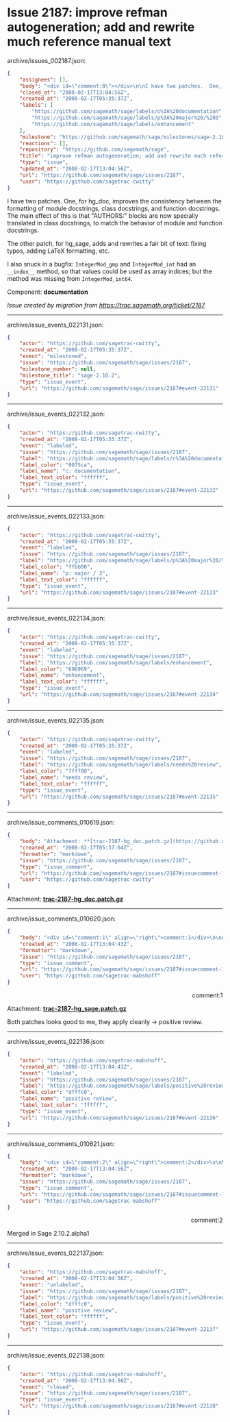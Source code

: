# Issue 2187: improve refman autogeneration; add and rewrite much reference manual text

archive/issues_002187.json:
```json
{
    "assignees": [],
    "body": "<div id=\"comment:0\"></div>\n\nI have two patches.  One, for hg_doc, improves the consistency between the formatting of module docstrings, class docstrings, and function docstrings.  The main effect of this is that \"AUTHORS:\" blocks are now specially translated in class docstrings, to match the behavior of module and function docstrings.\n\nThe other patch, for hg_sage, adds and rewrites a fair bit of text: fixing typos, adding LaTeX formatting, etc.\n\nI also snuck in a bugfix: `IntegerMod_gmp` and `IntegerMod_int` had an `__index__` method, so that values could be used as array indices; but the method was missing from `IntegerMod_int64`.\n\nComponent: **documentation**\n\n_Issue created by migration from https://trac.sagemath.org/ticket/2187_\n\n",
    "closed_at": "2008-02-17T13:04:56Z",
    "created_at": "2008-02-17T05:35:37Z",
    "labels": [
        "https://github.com/sagemath/sage/labels/c%3A%20documentation",
        "https://github.com/sagemath/sage/labels/p%3A%20major%20/%203",
        "https://github.com/sagemath/sage/labels/enhancement"
    ],
    "milestone": "https://github.com/sagemath/sage/milestones/sage-2.10.2",
    "reactions": [],
    "repository": "https://github.com/sagemath/sage",
    "title": "improve refman autogeneration; add and rewrite much reference manual text",
    "type": "issue",
    "updated_at": "2008-02-17T13:04:56Z",
    "url": "https://github.com/sagemath/sage/issues/2187",
    "user": "https://github.com/sagetrac-cwitty"
}
```
<div id="comment:0"></div>

I have two patches.  One, for hg_doc, improves the consistency between the formatting of module docstrings, class docstrings, and function docstrings.  The main effect of this is that "AUTHORS:" blocks are now specially translated in class docstrings, to match the behavior of module and function docstrings.

The other patch, for hg_sage, adds and rewrites a fair bit of text: fixing typos, adding LaTeX formatting, etc.

I also snuck in a bugfix: `IntegerMod_gmp` and `IntegerMod_int` had an `__index__` method, so that values could be used as array indices; but the method was missing from `IntegerMod_int64`.

Component: **documentation**

_Issue created by migration from https://trac.sagemath.org/ticket/2187_





---

archive/issue_events_022131.json:
```json
{
    "actor": "https://github.com/sagetrac-cwitty",
    "created_at": "2008-02-17T05:35:37Z",
    "event": "milestoned",
    "issue": "https://github.com/sagemath/sage/issues/2187",
    "milestone_number": null,
    "milestone_title": "sage-2.10.2",
    "type": "issue_event",
    "url": "https://github.com/sagemath/sage/issues/2187#event-22131"
}
```



---

archive/issue_events_022132.json:
```json
{
    "actor": "https://github.com/sagetrac-cwitty",
    "created_at": "2008-02-17T05:35:37Z",
    "event": "labeled",
    "issue": "https://github.com/sagemath/sage/issues/2187",
    "label": "https://github.com/sagemath/sage/labels/c%3A%20documentation",
    "label_color": "0075ca",
    "label_name": "c: documentation",
    "label_text_color": "ffffff",
    "type": "issue_event",
    "url": "https://github.com/sagemath/sage/issues/2187#event-22132"
}
```



---

archive/issue_events_022133.json:
```json
{
    "actor": "https://github.com/sagetrac-cwitty",
    "created_at": "2008-02-17T05:35:37Z",
    "event": "labeled",
    "issue": "https://github.com/sagemath/sage/issues/2187",
    "label": "https://github.com/sagemath/sage/labels/p%3A%20major%20/%203",
    "label_color": "ffbb00",
    "label_name": "p: major / 3",
    "label_text_color": "ffffff",
    "type": "issue_event",
    "url": "https://github.com/sagemath/sage/issues/2187#event-22133"
}
```



---

archive/issue_events_022134.json:
```json
{
    "actor": "https://github.com/sagetrac-cwitty",
    "created_at": "2008-02-17T05:35:37Z",
    "event": "labeled",
    "issue": "https://github.com/sagemath/sage/issues/2187",
    "label": "https://github.com/sagemath/sage/labels/enhancement",
    "label_color": "696969",
    "label_name": "enhancement",
    "label_text_color": "ffffff",
    "type": "issue_event",
    "url": "https://github.com/sagemath/sage/issues/2187#event-22134"
}
```



---

archive/issue_events_022135.json:
```json
{
    "actor": "https://github.com/sagetrac-cwitty",
    "created_at": "2008-02-17T05:35:37Z",
    "event": "labeled",
    "issue": "https://github.com/sagemath/sage/issues/2187",
    "label": "https://github.com/sagemath/sage/labels/needs%20review",
    "label_color": "7fff00",
    "label_name": "needs review",
    "label_text_color": "ffffff",
    "type": "issue_event",
    "url": "https://github.com/sagemath/sage/issues/2187#event-22135"
}
```



---

archive/issue_comments_010619.json:
```json
{
    "body": "Attachment: **[trac-2187-hg_doc.patch.gz](https://github.com/sagemath/sage/files/ticket2187/trac-2187-hg_doc.patch.gz)**",
    "created_at": "2008-02-17T05:37:04Z",
    "formatter": "markdown",
    "issue": "https://github.com/sagemath/sage/issues/2187",
    "type": "issue_comment",
    "url": "https://github.com/sagemath/sage/issues/2187#issuecomment-10619",
    "user": "https://github.com/sagetrac-cwitty"
}
```

Attachment: **[trac-2187-hg_doc.patch.gz](https://github.com/sagemath/sage/files/ticket2187/trac-2187-hg_doc.patch.gz)**



---

archive/issue_comments_010620.json:
```json
{
    "body": "<div id=\"comment:1\" align=\"right\">comment:1</div>\n\nAttachment: **[trac-2187-hg_sage.patch.gz](https://github.com/sagemath/sage/files/ticket2187/trac-2187-hg_sage.patch.gz)**\n\nBoth patches looks good to me, they apply cleanly -> positive review.",
    "created_at": "2008-02-17T13:04:43Z",
    "formatter": "markdown",
    "issue": "https://github.com/sagemath/sage/issues/2187",
    "type": "issue_comment",
    "url": "https://github.com/sagemath/sage/issues/2187#issuecomment-10620",
    "user": "https://github.com/sagetrac-mabshoff"
}
```

<div id="comment:1" align="right">comment:1</div>

Attachment: **[trac-2187-hg_sage.patch.gz](https://github.com/sagemath/sage/files/ticket2187/trac-2187-hg_sage.patch.gz)**

Both patches looks good to me, they apply cleanly -> positive review.



---

archive/issue_events_022136.json:
```json
{
    "actor": "https://github.com/sagetrac-mabshoff",
    "created_at": "2008-02-17T13:04:43Z",
    "event": "labeled",
    "issue": "https://github.com/sagemath/sage/issues/2187",
    "label": "https://github.com/sagemath/sage/labels/positive%20review",
    "label_color": "dfffc0",
    "label_name": "positive review",
    "label_text_color": "ffffff",
    "type": "issue_event",
    "url": "https://github.com/sagemath/sage/issues/2187#event-22136"
}
```



---

archive/issue_comments_010621.json:
```json
{
    "body": "<div id=\"comment:2\" align=\"right\">comment:2</div>\n\nMerged in Sage 2.10.2.alpha1",
    "created_at": "2008-02-17T13:04:56Z",
    "formatter": "markdown",
    "issue": "https://github.com/sagemath/sage/issues/2187",
    "type": "issue_comment",
    "url": "https://github.com/sagemath/sage/issues/2187#issuecomment-10621",
    "user": "https://github.com/sagetrac-mabshoff"
}
```

<div id="comment:2" align="right">comment:2</div>

Merged in Sage 2.10.2.alpha1



---

archive/issue_events_022137.json:
```json
{
    "actor": "https://github.com/sagetrac-mabshoff",
    "created_at": "2008-02-17T13:04:56Z",
    "event": "unlabeled",
    "issue": "https://github.com/sagemath/sage/issues/2187",
    "label": "https://github.com/sagemath/sage/labels/positive%20review",
    "label_color": "dfffc0",
    "label_name": "positive review",
    "label_text_color": "ffffff",
    "type": "issue_event",
    "url": "https://github.com/sagemath/sage/issues/2187#event-22137"
}
```



---

archive/issue_events_022138.json:
```json
{
    "actor": "https://github.com/sagetrac-mabshoff",
    "created_at": "2008-02-17T13:04:56Z",
    "event": "closed",
    "issue": "https://github.com/sagemath/sage/issues/2187",
    "type": "issue_event",
    "url": "https://github.com/sagemath/sage/issues/2187#event-22138"
}
```
